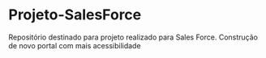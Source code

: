 # Projeto-SalesForce
Repositório destinado para projeto realizado para Sales Force. Construção de novo portal com mais acessibilidade
